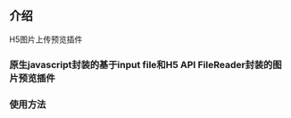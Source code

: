 介绍
---------------------------
H5图片上传预览插件

<h3>原生javascript封装的基于input file和H5 API FileReader封装的图片预览插件</h3>

<h3>使用方法<a href=""/></h3>